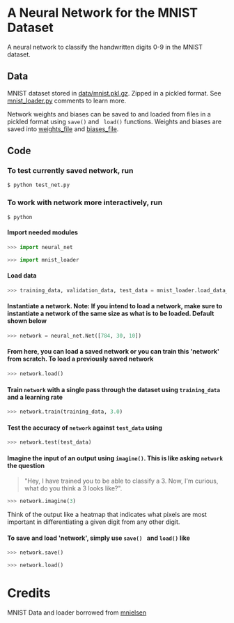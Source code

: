 # A Neural Network for the MNIST Dataset
A neural network to classify the handwritten digits 0-9 in the MNIST dataset.

## Data

MNIST dataset stored in [data/mnist.pkl.gz](https://github.com/nathansegan/mnist_neural_network/tree/master/data).  Zipped in a pickled format.  See [mnist_loader.py](https://github.com/nathansegan/mnist_neural_network/blob/master/src/mnist_loader.py) comments to learn more.

Network weights and biases can be saved to and loaded from files in a pickled format using `save()` and ` load()` functions.  Weights and biases are saved into [weights_file](https://github.com/nathansegan/mnist_neural_network/tree/master/data) and [biases_file](https://github.com/nathansegan/mnist_neural_network/tree/master/data).

## Code

### To test currently saved network, run

```shell
$ python test_net.py
```

### To work with network more interactively, run

```shell
$ python
```

#### Import needed modules

```python
>>> import neural_net
```
```python
>>> import mnist_loader
```

#### Load data

```python
>>> training_data, validation_data, test_data = mnist_loader.load_data_wrapper()
```

#### Instantiate a network.  Note: If you intend to load a network, make sure to instantiate a network of the same size as what is to be loaded.  Default shown below

```python
>>> network = neural_net.Net([784, 30, 10])
```

#### From here, you can load a saved network or you can train this 'network' from scratch. To load a previously saved network

```python
>>> network.load()
```

#### Train `network` with a single pass through the dataset using `training_data` and a learning rate 

```python
>>> network.train(training_data, 3.0)
```

#### Test the accuracy of `network` against `test_data` using

```python
>>> network.test(test_data)
```

#### Imagine the input of an output using `imagine()`.  This is like asking `network` the question 

> "Hey, I have trained you to be able to classify a 3.  Now, I'm curious, what do you think a 3 looks like?".

```python
>>> network.imagine(3)
```

Think of the output like a heatmap that indicates what pixels are most important in differentiating a given digit from any other digit.

#### To save and load 'network', simply use `save() ` and `load()` like

```python
>>> network.save()
```

```python
>>> network.load()
```

# Credits

MNIST Data and loader borrowed from [mnielsen](https://github.com/mnielsen/neural-networks-and-deep-learning)
